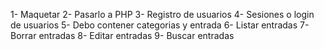 1- Maquetar
2- Pasarlo a PHP
3- Registro de usuarios
4- Sesiones o login de usuarios
5- Debo contener categorias y entrada
6- Listar entradas
7- Borrar entradas
8- Editar entradas
9- Buscar entradas
